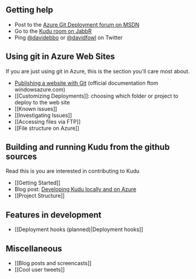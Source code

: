 ## Getting help

* Post to the [Azure Git Deployment forum on MSDN](http://social.msdn.microsoft.com/Forums/en-US/azuregit)
* Go to the [Kudu room on JabbR](http://jabbr.net/#/rooms/kudu)
* Ping [@davidebbo](https://twitter.com/davidebbo) or [@davidfowl](https://twitter.com/davidfowl) on Twitter


## Using git in Azure Web Sites

If you are just using git in Azure, this is the section you'll care most about.

* [Publishing a website with Git](https://www.windowsazure.com/en-us/develop/nodejs/common-tasks/publishing-with-git/) (official documentation ftom windowsazure.com)
* [[Customizing Deployments]]: choosing which folder or project to deploy to the web site
* [[Known issues]]
* [[Investigating Issues]]
* [[Accessing files via FTP]]
* [[File structure on Azure]]


## Building and running Kudu from the github sources

Read this is you are interested in contributing to Kudu

* [[Getting Started]]
* Blog post: [Developing Kudu locally and on Azure](http://blog.davidebbo.com/2012/06/developing-kudu-locally-and-on-azure.html)
* [[Project Structure]]


## Features in development

* [[Deployment hooks (planned)|Deployment hooks]]


## Miscellaneous

* [[Blog posts and screencasts]]
* [[Cool user tweets]]